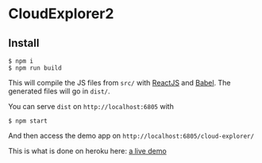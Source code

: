 # CloudExplorer2

## Install

```
$ npm i
$ npm run build
```

This will compile the JS files from `src/` with [ReactJS](https://facebook.github.io/react/) and [Babel](https://babeljs.io/). The generated files will go in `dist/`.

You can serve `dist` on `http://localhost:6805` with

```
$ npm start
```

And then access the demo app on `http://localhost:6805/cloud-explorer/`

This is what is done on heroku here: [a live demo](http://cloud-explorer.herokuapp.com/api/1.0/services/list)

